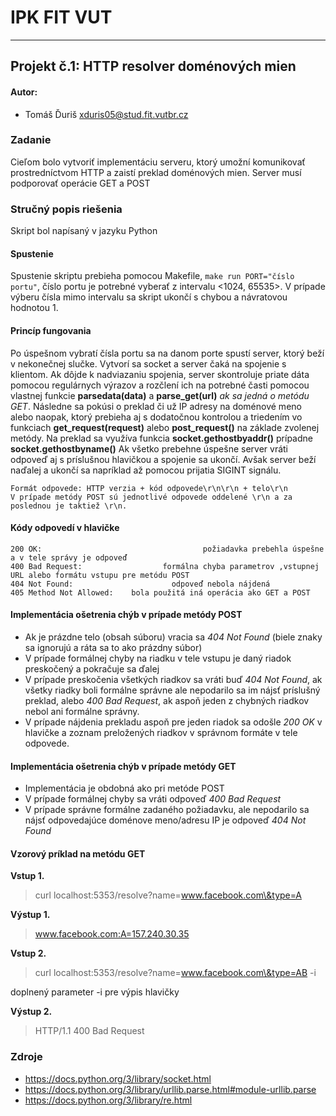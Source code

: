 # IPK FIT VUT 
---
## Projekt č.1: HTTP resolver doménových mien
#### Autor:
- Tomáš Ďuriš <xduris05@stud.fit.vutbr.cz>  

### Zadanie
Cieľom bolo vytvoriť implementáciu serveru, ktorý umožní komunikovať prostredníctvom HTTP a zaistí preklad doménových mien. Server musí podporovať operácie GET a POST

### Stručný popis riešenia
Skript bol napísaný v jazyku Python
#### Spustenie
Spustenie skriptu prebieha pomocou Makefile, 
```make run PORT="číslo portu"```, číslo portu je potrebné vyberať z intervalu <1024, 65535>. V prípade výberu čísla mimo intervalu sa skript ukončí s chybou a návratovou hodnotou 1.

#### Princíp fungovania
Po úspešnom vybratí čísla portu sa na danom porte spustí server, ktorý beží v nekonečnej slučke. Vytvorí sa socket a server čaká na spojenie s klientom. Ak dôjde k nadviazaniu spojenia, server skontroluje priate dáta pomocou regulárnych výrazov a rozčlení ich na potrebné časti pomocou vlastnej funkcie **parsedata(data)** a **parse_get(url)** *ak sa jedná o metódu GET*. Následne sa pokúsi o preklad či už IP adresy na doménové meno alebo naopak, ktorý prebieha aj s dodatočnou kontrolou a triedením vo funkciach **get_request(request)** alebo **post_request()** na základe zvolenej metódy. Na preklad sa využíva funkcia **socket.gethostbyaddr()** prípadne **socket.gethostbyname()** Ak všetko prebehne úspešne server vráti odpoveď aj s príslušnou hlavičkou a spojenie sa ukončí. Avšak server beží naďalej a ukončí sa napríklad až pomocou prijatia SIGINT signálu.


```
Formát odpovede: HTTP verzia + kód odpovede\r\n\r\n + telo\r\n
V prípade metódy POST sú jednotlivé odpovede oddelené \r\n a za poslednou je taktiež \r\n.
```

#### Kódy odpovedí v hlavičke
```
200 OK:                                    požiadavka prebehla úspešne a v tele správy je odpoveď
400 Bad Request:                  formálna chyba parametrov ,vstupnej URL alebo formátu vstupu pre metódu POST
404 Not Found:                      odpoveď nebola nájdená
405 Method Not Allowed:    bola použitá iná operácia ako GET a POST
```
#### Implementácia ošetrenia chýb v prípade metódy POST
- Ak je prázdne telo (obsah súboru) vracia sa *404 Not Found* (biele znaky sa ignorujú a ráta sa to ako prázdny súbor)
- V prípade formálnej chyby na riadku v tele vstupu je daný riadok preskočený a pokračuje sa ďalej
- V prípade preskočenia všetkých riadkov sa vráti buď *404 Not Found*, ak všetky riadky boli formálne správne ale nepodarilo sa im nájsť príslušný preklad, alebo *400 Bad Request*, ak aspoň jeden z chybných riadkov nebol ani formálne správny.
- V prípade nájdenia prekladu aspoň pre jeden riadok sa odošle *200 OK* v hlavičke a zoznam preložených riadkov v správnom formáte v tele odpovede.

#### Implementácia ošetrenia chýb v prípade metódy GET
- Implementácia je obdobná ako pri metóde POST
- V prípade formálnej chyby sa vráti odpoveď *400 Bad Request*
- V prípade správne formálne zadaného požiadavku, ale nepodarilo sa nájsť odpovedajúce doménove meno/adresu IP je odpoveď *404 Not Found*


#### Vzorový príklad na metódu GET
**Vstup 1.**
> curl localhost:5353/resolve?name=www.facebook.com\&type=A 

**Výstup 1.**
> www.facebook.com:A=157.240.30.35 

**Vstup 2.**
> curl localhost:5353/resolve?name=www.facebook.com\&type=AB -i 

doplnený parameter -i pre výpis hlavičky 

**Výstup 2.**
> HTTP/1.1 400 Bad Request 


### Zdroje
- <https://docs.python.org/3/library/socket.html>
- <https://docs.python.org/3/library/urllib.parse.html#module-urllib.parse>
- <https://docs.python.org/3/library/re.html>
